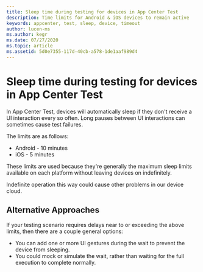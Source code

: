 ```yaml
---
title: Sleep time during testing for devices in App Center Test
description: Time limits for Android & iOS devices to remain active
keywords: appcenter, test, sleep, device, timeout
author: lucen-ms
ms.author: kegr
ms.date: 07/27/2020
ms.topic: article
ms.assetid: 5d0e7355-117d-40cb-a578-1de1aaf989d4 
---
```


# Sleep time during testing for devices in App Center Test
In App Center Test, devices will automatically sleep if they don't receive a UI interaction every so often. Long pauses between UI interactions can sometimes cause test failures. 

The limits are as follows:

- Android - 10 minutes
- iOS - 5 minutes

These limits are used because they're generally the maximum sleep limits available on each platform without leaving devices on indefinitely. 

Indefinite operation this way could cause other problems in our device cloud.

## Alternative Approaches
If your testing scenario requires delays near to or exceeding the above limits, then there are a couple general options:

- You can add one or more UI gestures during the wait to prevent the device from sleeping. 
- You could mock or simulate the wait, rather than waiting for the full execution to complete normally. 